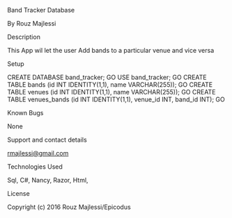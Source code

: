 Band Tracker Database

By Rouz Majlessi

Description

This App wil let the user Add bands to a particular venue and vice versa

Setup

CREATE DATABASE band_tracker; GO USE band_tracker; GO CREATE TABLE bands (id INT IDENTITY(1,1), name VARCHAR(255)); GO CREATE TABLE venues (id INT IDENTITY(1,1), name VARCHAR(255)); GO CREATE TABLE venues_bands (id INT IDENTITY(1,1), venue_id INT, band_id INT); GO

Known Bugs

None

Support and contact details

rmajlessi@gmail.com

Technologies Used

Sql, C#, Nancy, Razor, Html,

License

Copyright (c) 2016 Rouz Majlessi/Epicodus
